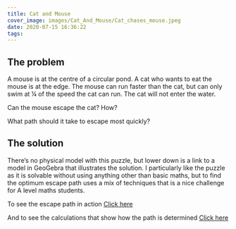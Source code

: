 ```yaml
---
title: Cat and Mouse
cover_image: images/Cat_And_Mouse/Cat_chases_mouse.jpeg
date: 2020-07-15 16:36:22
tags:
---
```


<h2>The problem</h2>

A mouse is at the centre of a circular pond. A cat who wants to eat the mouse is at the edge. The mouse can run faster than the cat, but can only swim at ¼ of the speed the cat can run. The cat will not enter the water.

Can the mouse escape the cat? How?

What path should it take to escape most quickly?


<h2>The solution</h2>

There’s no physical model with this puzzle, but lower down is a link to a model in GeoGebra that illustrates the solution.  I particularly like the puzzle as it is solvable without using anything other than basic maths, but to find the optimum escape path uses a mix of techniques that is a nice challenge for A level maths students.

<p>To see the escape path in action <a href="https://www.geogebra.org/m/n7mr4gyw">Click here</a>

And to see the calculations that show how the path is determined <a href="https://sites.google.com/view/catandmouse/home">Click here</a>
